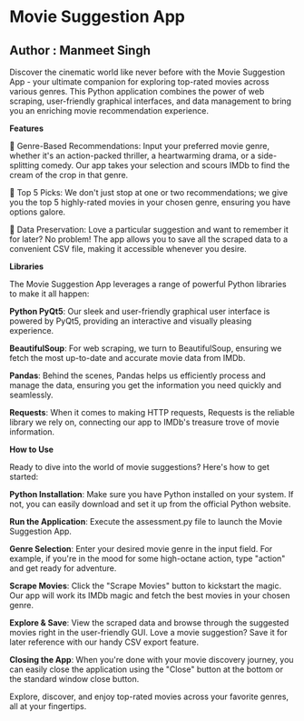 # Movie Suggestion App

## Author : Manmeet Singh

Discover the cinematic world like never before with the Movie Suggestion App - your ultimate companion for exploring top-rated movies across various genres. This Python application combines the power of web scraping, user-friendly graphical interfaces, and data management to bring you an enriching movie recommendation experience.

**Features**

🍿 Genre-Based Recommendations: Input your preferred movie genre, whether it's an action-packed thriller, a heartwarming drama, or a side-splitting comedy. Our app takes your selection and scours IMDb to find the cream of the crop in that genre.

🌟 Top 5 Picks: We don't just stop at one or two recommendations; we give you the top 5 highly-rated movies in your chosen genre, ensuring you have options galore.

💾 Data Preservation: Love a particular suggestion and want to remember it for later? No problem! The app allows you to save all the scraped data to a convenient CSV file, making it accessible whenever you desire.

**Libraries**

The Movie Suggestion App leverages a range of powerful Python libraries to make it all happen:

**Python PyQt5**: Our sleek and user-friendly graphical user interface is powered by PyQt5, providing an interactive and visually pleasing experience.

**BeautifulSoup**: For web scraping, we turn to BeautifulSoup, ensuring we fetch the most up-to-date and accurate movie data from IMDb.

**Pandas**: Behind the scenes, Pandas helps us efficiently process and manage the data, ensuring you get the information you need quickly and seamlessly.

**Requests**: When it comes to making HTTP requests, Requests is the reliable library we rely on, connecting our app to IMDb's treasure trove of movie information.

**How to Use**

Ready to dive into the world of movie suggestions? Here's how to get started:

**Python Installation**: Make sure you have Python installed on your system. If not, you can easily download and set it up from the official Python website.

**Run the Application**: Execute the assessment.py file to launch the Movie Suggestion App.

**Genre Selection**: Enter your desired movie genre in the input field. For example, if you're in the mood for some high-octane action, type "action" and get ready for adventure.

**Scrape Movies**: Click the "Scrape Movies" button to kickstart the magic. Our app will work its IMDb magic and fetch the best movies in your chosen genre.

**Explore & Save**: View the scraped data and browse through the suggested movies right in the user-friendly GUI. Love a movie suggestion? Save it for later reference with our handy CSV export feature.

**Closing the App**: When you're done with your movie discovery journey, you can easily close the application using the "Close" button at the bottom or the standard window close button.

Explore, discover, and enjoy top-rated movies across your favorite genres, all at your fingertips.
